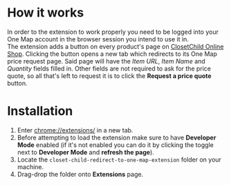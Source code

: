 # How it works 
In order to the extension to work properly you need to be logged into your One Map account in the browser session you intend to use it in.\
The extension adds a button on every product's page on [ClosetChild Online Shop](https://www.closetchildonlineshop.com/). Clicking the button opens a new tab which redirects to its One Map price request page. Said page will have the *Item URL*, *Item Name* and *Quantity* fields filled in. Other fields are not required to ask for the price quote, so all that's left to request it is to click the **Request a price quote** button.

# Installation
1. Enter [chrome://extensions/](chrome://extensions/) in a new tab.
2. Before attempting to load the extension make sure to have **Developer Mode** enabled (if it's not enabled you can do it by clicking the toggle next to **Developer Mode** and **refresh the page**).
3. Locate the `closet-child-redirect-to-one-map-extension` folder on your machine.
4. Drag-drop the folder onto **Extensions** page.
